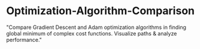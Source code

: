 # Optimization-Algorithm-Comparison
"Compare Gradient Descent and Adam optimization algorithms in finding global minimum of complex cost functions. Visualize paths &amp; analyze performance."
